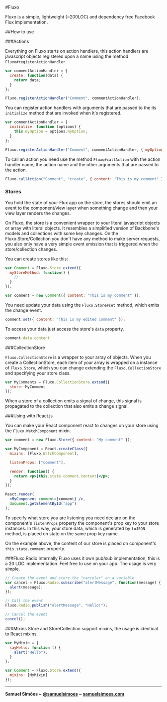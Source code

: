 #Fluxo

Fluxo is a simple, lightweight (~200LOC) and dependency free Facebook Flux implementation.

##How to use

###Actions

Everything on Fluxo starts on action handlers, this action handlers are
javascript objects registered upon a name using the method `Fluxo#registerActionHandler`.

```javascript
var commentActionHandler = {
  create: function(data) {
    return data;
  }
};

Fluxo.registerActionHandler("Comment", commentActionHandler);
```

You can register action handlers with arguments that are passed to the its
`initialize` method that are invoked when it's registered.

```javascript
var commentActionHandler = {
  initialize: function (options) {
    this.myOption = options.myOption;
  }
};

Fluxo.registerActionHandler("Comment", commentActionHandler, { myOption: true });
```

To call an action you need use the method `Fluxo#callAction` with the action
handler name, the action name and the other arguments that are passed to the action.

```javascript
Fluxo.callAction("Comment", "create", { content: "This is my comment" });
```

### Stores

You hold the state of your Flux app on the store, the stores should emit an event
to the component/view layer when something change and then your view layer renders the
changes.

On Fluxo, the store is a convenient wrapper to your literal javascript objects or
array with literal objects. It resembles a simplified version of Backbone's models
and collections with some key changes. On the Fluxo.Store/Collection you don't have
any method to make server requests, you also only have a very simple event emission
that is triggered when the store/collection changes.

You can create stores like this:

```javascript
var Comment = Fluxo.Store.extend({
  myStoreMethod: function() {
    // ...
  }
});

var comment = new Comment({ content: "This is my comment" });
```

You need update your data using the `Fluxo.Store#set` method, which emits the change
event.

```javascript
comment.set({ content: "This is my edited comment" });
```

To access your data just access the store's `data` property.

```javascript
comment.data.content
```

###CollectionStore

`Fluxo.CollectionStore` is a wrapper to your array of objects. When you create
a CollectionStore, each item of your array is wrapped on a instance of `Fluxo.Store`,
which you can change extending the `Fluxo.CollectionStore` and specifying your
store class.

```javascript
var MyComments = Fluxo.CollectionStore.extend({
  store: MyComment
});
```

When a store of a collection emits a signal of change, this signal is propagated
to the collection that also emits a change signal.

###Using with React.js

You can make your React component react to changes on your store using the
`Fluxo.WatchComponent` mixin.

```jsx
var comment = new Fluxo.Store({ content: "My comment" });

var MyComponent = React.createClass({
  mixins: [Fluxo.WatchComponent],

  listenProps: ["comment"],

  render: function() {
    return <p>{this.state.comment.content}</p>;
  }
});

React.render(
  <MyComponent comment={comment} />,
  document.getElementById("app")
);
```

To specify what store you are listening you need declare on the component's
`listenProps` property the component's prop key to your store instances. In this way,
your store data, which is generated by `toJSON` method, is placed on state on
the same prop key name.

On the example above, the content of our store is placed on component's `this.state.comment`
property.

###Fluxo.Radio
Internally Fluxo uses it own pub/sub implementation, this is a 20 LOC implementation.
Feel free to use on your app. The usage is very simple.

```javascript
// Create the event and store the "canceler" on a variable
var cancel = Fluxo.Radio.subscribe("alertMessage", function(message) {
  alert(message);
});

// Call the event
Fluxo.Radio.publish("alertMessage", "Hello!");

// Cancel the event
cancel();
```

###Mixins
Store and StoreCollection support mixins, the usage is identical to React mixins.

```javascript
var MyMixin = {
  sayHello: function () {
    alert("Hello");
  }
};

var Comment = Fluxo.Store.extend({
  mixins: [MyMixin]
});
```

-----------------------------------------

**Samuel Simões ~ [@samuelsimoes](https://twitter.com/samuelsimoes) ~ [samuelsimoes.com](http://samuelsimoes.com)**
